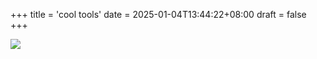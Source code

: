 +++
title = 'cool tools'
date = 2025-01-04T13:44:22+08:00
draft = false
+++

![](https://s2.loli.net/2025/08/12/nvVS1JgibZj9IKc.png)